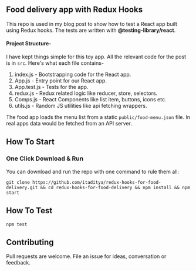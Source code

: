 ## Food delivery app with Redux Hooks

This repo is used in my blog post to show how to test a React app built using Redux hooks. The tests are written with **@testing-library/react**.

#### Project Structure-
I have kept things simple for this toy app. All the relevant code for the post is in `src`. Here's what each file contains-

1. index.js - Bootstrapping code for the React app.
2. App.js - Entry point for our React app.
3. App.test.js - Tests for the app.
4. redux.js - Redux related logic like reducer, store, selectors.
5. Comps.js - React Components like list item, buttons, icons etc.
6. utils.js - Random JS utilities like api fetching wrappers.

The food app loads the menu list from a static `public/food-menu.json` file. In real apps data would be fetched from an API server.

## How To Start

### One Click Download & Run

You can download and run the repo with one command to rule them all:

`git clone https://github.com/itaditya/redux-hooks-for-food-delivery.git && cd redux-hooks-for-food-delivery && npm install && npm start`

## How To Test

`npm test`

## Contributing

Pull requests are welcome. File an issue for ideas, conversation or feedback.
